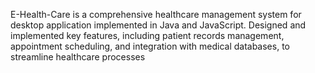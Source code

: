 E-Health-Care is a comprehensive healthcare management system for desktop application implemented in Java and JavaScript. Designed and implemented key features, including patient records management, appointment scheduling, and integration with medical databases, to streamline healthcare processes

